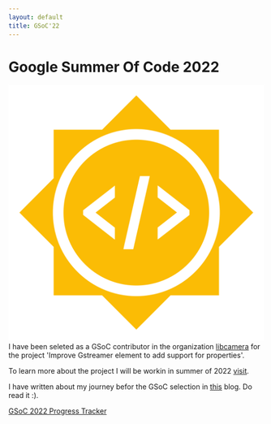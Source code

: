 ```yaml
---
layout: default
title: GSoC'22
---
```


# Google Summer Of Code 2022

![gsoc_icon](/assets/Gsoc_icon.png)
I have been seleted as a GSoC contributor in the organization [libcamera](https://libcamera.org/) for the project 'Improve Gstreamer element to add support for properties'.

To learn more about the project I will be workin in summer of 2022 [visit](https://summerofcode.withgoogle.com/programs/2022/projects/WyqdLcia).

I have written about my journey befor the GSoC selection in [this](/gsoc/selection_prep) blog. Do read it :).

[GSoC 2022 Progress Tracker](/gsoc/home) 